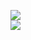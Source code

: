 [![](https://img.shields.io/badge/Made%20With-Github%20Spray-lightgrey.svg?style=for-the-badge&logo=github)](https://github.com/Annihil/github-spray#9641)  
[![](https://i.imgur.com/2DrTn0Z.gif)](https://github.com/Annihil/github-spray)